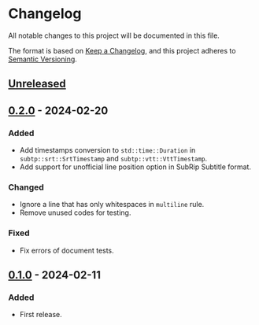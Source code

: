 # Changelog

All notable changes to this project will be documented in this file.

The format is based on [Keep a Changelog](https://keepachangelog.com/en/1.0.0/),
and this project adheres to [Semantic Versioning](https://semver.org/spec/v2.0.0.html).

## [Unreleased]

## [0.2.0] - 2024-02-20

### Added
- Add timestamps conversion to `std::time::Duration` in `subtp::srt::SrtTimestamp` and `subtp::vtt::VttTimestamp`.
- Add support for unofficial line position option in SubRip Subtitle format.

### Changed
- Ignore a line that has only whitespaces in `multiline` rule.
- Remove unused codes for testing.

### Fixed
- Fix errors of document tests.

## [0.1.0] - 2024-02-11

### Added

- First release.

[unreleased]: https://github.com/mochi-neko/subtp/compare/v0.2.0...HEAD
[0.2.0]: https://github.com/mochi-neko/subtp/compare/v0.1.0...v0.2.0
[0.1.0]: https://github.com/mochi-neko/subtp/releases/tag/v0.1.0
